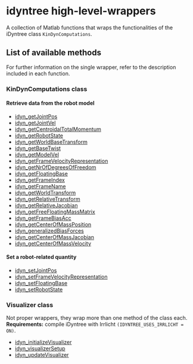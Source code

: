 # idyntree high-level-wrappers

A collection of Matlab functions that wraps the functionalities of the iDyntree class `KinDynComputations`.

## List of available methods

For further information on the single wrapper, refer to the description included in each function.

### KinDynComputations class

#### Retrieve data from the robot model

- [idyn_getJointPos](idyn_getJointPos.m)
- [idyn_getJointVel](idyn_getJointVel.m)
- [idyn_getCentroidalTotalMomentum](idyn_getCentroidalTotalMomentum.m)
- [idyn_getRobotState](idyn_getRobotState.m)
- [idyn_getWorldBaseTransform](idyn_getWorldBaseTransform.m)
- [idyn_getBaseTwist](idyn_getBaseTwist.m) 
- [idyn_getModelVel](idyn_getModelVel.m) 
- [idyn_getFrameVelocityRepresentation](idyn_getFrameVelocityRepresentation.m)
- [idyn_getNrOfDegreesOfFreedom](idyn_getNrOfDegreesOfFreedom.m)
- [idyn_getFloatingBase](idyn_getFloatingBase.m)
- [idyn_getFrameIndex](idyn_getFrameIndex.m)
- [idyn_getFrameName](idyn_getFrameName.m)
- [idyn_getWorldTransform](idyn_getWorldTransform.m) 
- [idyn_getRelativeTransform](idyn_getRelativeTransform.m) 
- [idyn_getRelativeJacobian](idyn_getRelativeJacobian.m) 
- [idyn_getFreeFloatingMassMatrix](idyn_getFreeFloatingMassMatrix.m)
- [idyn_getFrameBiasAcc](idyn_getFrameBiasAcc.m)
- [idyn_getCenterOfMassPosition](idyn_getCenterOfMassPosition.m) 
- [idyn_generalizedBiasForces](idyn_generalizedBiasForces.m) 
- [idyn_getCenterOfMassJacobian](idyn_getCenterOfMassJacobian.m) 
- [idyn_getCenterOfMassVelocity](idyn_getCenterOfMassVelocity.m) 
 
#### Set a robot-related quantity
 
- [idyn_setJointPos](idyn_setJointPos.m) 
- [idyn_setFrameVelocityRepresentation](idyn_setFrameVelocityRepresentation.m)
- [idyn_setFloatingBase](idyn_setFloatingBase.m) 
- [idyn_setRobotState](idyn_setRobotState.m)

### Visualizer class

Not proper wrappers, they wrap more than one method of the class each. **Requirements:** compile iDyntree with Irrlicht `(IDYNTREE_USES_IRRLICHT = ON)`.

- [idyn_initializeVisualizer](idyn_initializeVisualizer.m)
- [idyn_visualizerSetup](idyn_visualizerSetup.m)
- [idyn_updateVisualizer](idyn_updateVisualizer.m)

